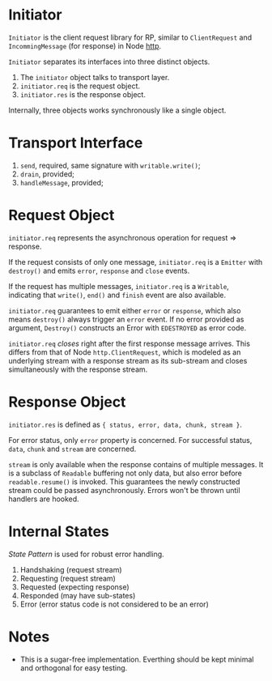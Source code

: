 # Initiator

`Initiator` is the client request library for RP, similar to `ClientRequest` and `IncommingMessage` (for response) in Node [http](https://nodejs.org/dist/latest/docs/api/http.html).

`Initiator` separates its interfaces into three distinct objects.

1. The `initiator` object talks to transport layer.
2. `initiator.req` is the request object.
3. `initiator.res` is the response object.

Internally, three objects works synchronously like a single object.

# Transport Interface

1. `send`, required, same signature with `writable.write()`; 
2. `drain`, provided;
3. `handleMessage`, provided;

# Request Object

`initiator.req` represents the asynchronous operation for request => response.

If the request consists of only one message, `initiator.req` is a `Emitter` with `destroy()` and emits `error`, `response` and `close` events.

If the request has multiple messages, `initiator.req` is a `Writable`, indicating that `write()`, `end()` and `finish` event are also available.

`initiator.req` guarantees to emit either `error` or `response`, which also means `destroy()` always trigger an `error` event. If no error provided as argument, `Destroy()` constructs an Error with `EDESTROYED` as error code.

`initiator.req` *closes* right after the first response message arrives. This differs from that of Node `http.ClientRequest`, which is modeled as an underlying stream with a response stream as its sub-stream and closes simultaneously with the response stream.

# Response Object

`initiator.res` is defined as `{ status, error, data, chunk, stream }`.

For error status, only `error` property is concerned. For successful status, `data`, `chunk` and `stream` are concerned. 

`stream` is only available when the response contains of multiple messages. It is a subclass of `Readable` buffering not only data, but also error before `readable.resume()` is invoked. This guarantees the newly constructed stream could be passed asynchronously. Errors won't be thrown until handlers are hooked.

# Internal States

*State Pattern* is used for robust error handling.

1. Handshaking (request stream)
2. Requesting (request stream)
3. Requested (expecting response)
4. Responded (may have sub-states)
5. Error (error status code is not considered to be an error)

# Notes

* This is a sugar-free implementation. Everthing should be kept minimal and orthogonal for easy testing.

